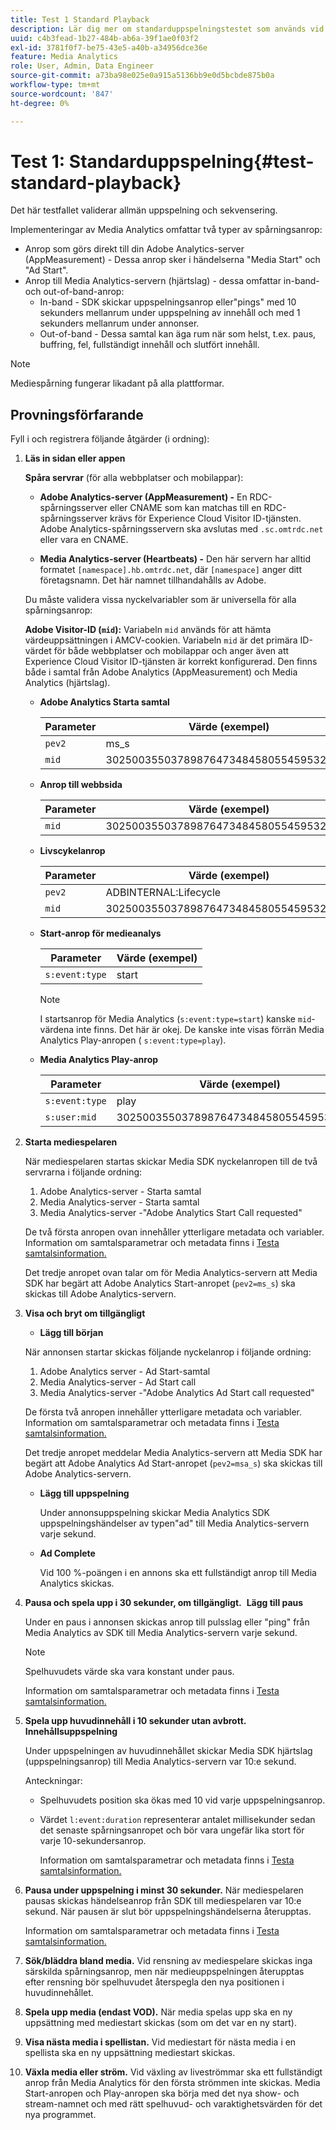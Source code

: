```yaml
---
title: Test 1 Standard Playback
description: Lär dig mer om standarduppspelningstestet som används vid validering.
uuid: c4b3fead-1b27-484b-ab6a-39f1ae0f03f2
exl-id: 3781f0f7-be75-43e5-a40b-a34956dce36e
feature: Media Analytics
role: User, Admin, Data Engineer
source-git-commit: a73ba98e025e0a915a5136bb9e0d5bcbde875b0a
workflow-type: tm+mt
source-wordcount: '847'
ht-degree: 0%

---
```


# Test 1: Standarduppspelning{#test-standard-playback}

Det här testfallet validerar allmän uppspelning och sekvensering.

Implementeringar av Media Analytics omfattar två typer av spårningsanrop:
* Anrop som görs direkt till din Adobe Analytics-server (AppMeasurement) - Dessa anrop sker i händelserna &quot;Media Start&quot; och &quot;Ad Start&quot;.
* Anrop till Media Analytics-servern (hjärtslag) - dessa omfattar in-band- och out-of-band-anrop:
   * In-band - SDK skickar uppspelningsanrop eller&quot;pings&quot; med 10 sekunders mellanrum under uppspelning av innehåll och med 1 sekunders mellanrum under annonser.
   * Out-of-band - Dessa samtal kan äga rum när som helst, t.ex. paus, buffring, fel, fullständigt innehåll och slutfört innehåll.

>[!NOTE]
>Mediespårning fungerar likadant på alla plattformar.

## Provningsförfarande

Fyll i och registrera följande åtgärder (i ordning):

1. **Läs in sidan eller appen**

   **Spåra servrar** (för alla webbplatser och mobilappar):

   * **Adobe Analytics-server (AppMeasurement) -** En RDC-spårningsserver eller CNAME som kan matchas till en RDC-spårningsserver krävs för Experience Cloud Visitor ID-tjänsten. Adobe Analytics-spårningsservern ska avslutas med `.sc.omtrdc.net` eller vara en CNAME.

   * **Media Analytics-server (Heartbeats) -** Den här servern har alltid formatet `[namespace].hb.omtrdc.net`, där `[namespace]` anger ditt företagsnamn. Det här namnet tillhandahålls av Adobe.

   Du måste validera vissa nyckelvariabler som är universella för alla spårningsanrop:

   **Adobe Visitor-ID (`mid`):** Variabeln `mid` används för att hämta värdeuppsättningen i AMCV-cookien. Variabeln `mid` är det primära ID-värdet för både webbplatser och mobilappar och anger även att Experience Cloud Visitor ID-tjänsten är korrekt konfigurerad. Den finns både i samtal från Adobe Analytics (AppMeasurement) och Media Analytics (hjärtslag).

   * **Adobe Analytics Starta samtal**

     | Parameter | Värde (exempel) |
     |---|---|
     | `pev2` | ms_s |
     | `mid` | 30250035503789876473484580554595324209 |

   * **Anrop till webbsida**

     | Parameter | Värde (exempel) |
     |---|---|
     | `mid` | 30250035503789876473484580554595324209 |

   * **Livscykelanrop**

     | Parameter | Värde (exempel) |
     |---|---|
     | `pev2` | ADBINTERNAL:Lifecycle |
     | `mid` | 30250035503789876473484580554595324209 |

   * **Start-anrop för medieanalys**

     | Parameter | Värde (exempel) |
     |---|---|
     | `s:event:type` | start |

     >[!NOTE]
     >
     >I startsanrop för Media Analytics (`s:event:type=start`) kanske `mid`-värdena inte finns. Det här är okej. De kanske inte visas förrän Media Analytics Play-anropen ( `s:event:type=play`).

   * **Media Analytics Play-anrop**

     | Parameter | Värde (exempel) |
     |---|---|
     | `s:event:type` | play |
     | `s:user:mid` | 30250035503789876473484580554595324209 |

1. **Starta mediespelaren**

   När mediespelaren startas skickar Media SDK nyckelanropen till de två servrarna i följande ordning:

   1. Adobe Analytics-server - Starta samtal
   1. Media Analytics-server - Starta samtal
   1. Media Analytics-server -&quot;Adobe Analytics Start Call requested&quot;

   De två första anropen ovan innehåller ytterligare metadata och variabler. Information om samtalsparametrar och metadata finns i [Testa samtalsinformation.](/help/legacy/validation/test-call-details.md#start-the-media-player)

   Det tredje anropet ovan talar om för Media Analytics-servern att Media SDK har begärt att Adobe Analytics Start-anropet (`pev2=ms_s`) ska skickas till Adobe Analytics-servern.

1. **Visa och bryt om tillgängligt**

   * **Lägg till början**

   När annonsen startar skickas följande nyckelanrop i följande ordning:

   1. Adobe Analytics server - Ad Start-samtal
   1. Media Analytics-server - Ad Start call
   1. Media Analytics-server -&quot;Adobe Analytics Ad Start call requested&quot;

   De första två anropen innehåller ytterligare metadata och variabler. Information om samtalsparametrar och metadata finns i [Testa samtalsinformation.](/help/legacy/validation/test-call-details.md#view-ad-playback)

   Det tredje anropet meddelar Media Analytics-servern att Media SDK har begärt att Adobe Analytics Ad Start-anropet (`pev2=msa_s`) ska skickas till Adobe Analytics-servern.

   * **Lägg till uppspelning**

     Under annonsuppspelning skickar Media Analytics SDK uppspelningshändelser av typen&quot;ad&quot; till Media Analytics-servern varje sekund.

   * **Ad Complete**

     Vid 100 %-poängen i en annons ska ett fullständigt anrop till Media Analytics skickas.

1. **Pausa och spela upp i 30 sekunder, om tillgängligt.**  **Lägg till paus**

   Under en paus i annonsen skickas anrop till pulsslag eller &quot;ping&quot; från Media Analytics av SDK till Media Analytics-servern varje sekund.

   >[!NOTE]
   >
   >Spelhuvudets värde ska vara konstant under paus.

   Information om samtalsparametrar och metadata finns i [Testa samtalsinformation.](/help/legacy/validation/test-call-details.md#ma-ad-pause-call)

1. **Spela upp huvudinnehåll i 10 sekunder utan avbrott.**  **Innehållsuppspelning**

   Under uppspelningen av huvudinnehållet skickar Media SDK hjärtslag (uppspelningsanrop) till Media Analytics-servern var 10:e sekund.

   Anteckningar:

   * Spelhuvudets position ska ökas med 10 vid varje uppspelningsanrop.
   * Värdet `l:event:duration` representerar antalet millisekunder sedan det senaste spårningsanropet och bör vara ungefär lika stort för varje 10-sekundersanrop.

     Information om samtalsparametrar och metadata finns i [Testa samtalsinformation.](/help/legacy/validation/test-call-details.md#play-main-content)

1. **Pausa under uppspelning i minst 30 sekunder.** När mediespelaren pausas skickas händelseanrop från SDK till mediespelaren var 10:e sekund. När pausen är slut bör uppspelningshändelserna återupptas.

   Information om samtalsparametrar och metadata finns i [Testa samtalsinformation.](/help/legacy/validation/test-call-details.md#pause-main-content)

1. **Sök/bläddra bland media.** Vid rensning av mediespelare skickas inga särskilda spårningsanrop, men när medieuppspelningen återupptas efter rensning bör spelhuvudet återspegla den nya positionen i huvudinnehållet.

1. **Spela upp media (endast VOD).** När media spelas upp ska en ny uppsättning med mediestart skickas (som om det var en ny start).

1. **Visa nästa media i spellistan.** Vid mediestart för nästa media i en spellista ska en ny uppsättning mediestart skickas.

1. **Växla media eller ström.** Vid växling av liveströmmar ska ett fullständigt anrop från Media Analytics för den första strömmen inte skickas. Media Start-anropen och Play-anropen ska börja med det nya show- och stream-namnet och med rätt spelhuvud- och varaktighetsvärden för det nya programmet.
